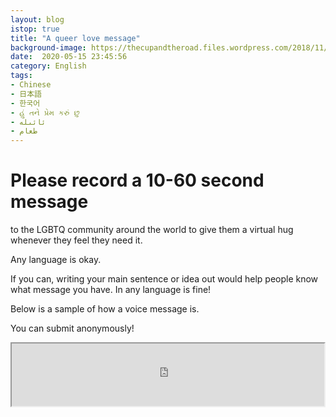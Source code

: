 ```yaml
---
layout: blog
istop: true
title: "A queer love message"
background-image: https://thecupandtheroad.files.wordpress.com/2018/11/web-migrants-pride-hk-2018-1469.jpg
date:  2020-05-15 23:45:56
category: English
tags:
- Chinese
- 日本語
- 한국어
- હું તને પ્રેમ કરું છુ
- ئائىلە
- طعام
---
```


# Please record a 10-60 second message
to the LGBTQ community around the world to give them a virtual hug whenever they feel they need it.

Any language is okay.

If you can, writing your main sentence or idea out would help people know what message you have. In any language is fine!

Below is a sample of how a voice message is. 

You can submit anonymously!

<iframe
      height="100px" width="500px"
      src="https://voice123.com/embed/embed.html?id=KPAJPZJ"
      ></iframe>
